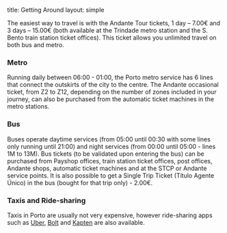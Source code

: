 title: Getting Around
layout: simple

The easiest way to travel is with the Andante Tour tickets, 1 day – 7.00€ and 3 days – 15.00€ (both available at the Trindade metro station and the S. Bento train station ticket offices). This ticket allows you unlimited travel on both bus and metro.

### Metro

Running daily between 06:00 - 01:00, the Porto metro service has 6 lines that connect the outskirts of the city to the centre. The Andante occasional ticket, from Z2 to Z12, depending on the number of zones included in your journey, can also be purchased from the automatic ticket machines in the metro stations.

### Bus

Buses operate daytime services (from 05:00 until 00:30 with some lines only running until 21:00) and night services (from 00:00 until 05:00 - lines 1M to 13M). Bus tickets (to be validated upon entering the bus) can be purchased from Payshop offices, train station ticket offices, post offices, Andante shops, automatic ticket machines and at the STCP or Andante service points. It is also possible to get a Single Trip Ticket (Título Agente Único) in the bus (bought for that trip only) - 2.00€.

### Taxis and Ride-sharing

Taxis in Porto are usually not very expensive, however ride-sharing apps such as [Uber](https://www.uber.com), [Bolt](https://bolt.eu) and [Kapten](https://www.kapten.com/) are also available.
